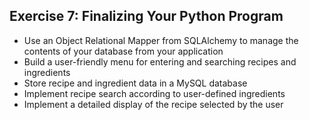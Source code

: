 ## Exercise 7: Finalizing Your Python Program ##
* Use an Object Relational Mapper from SQLAlchemy to manage the contents of your database
from your application
* Build a user-friendly menu for entering and searching recipes and ingredients
* Store recipe and ingredient data in a MySQL database
* Implement recipe search according to user-defined ingredients
* Implement a detailed display of the recipe selected by the user
